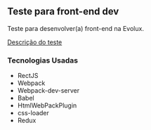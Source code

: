 ## Teste para front-end dev

Teste para desenvolver(a) front-end na Evolux.

[Descrição do teste](https://github.com/EvoluxBR/front-end-test)

### Tecnologias Usadas

- RectJS
- Webpack
- Webpack-dev-server
- Babel
- HtmlWebPackPlugin
- css-loader
- Redux
